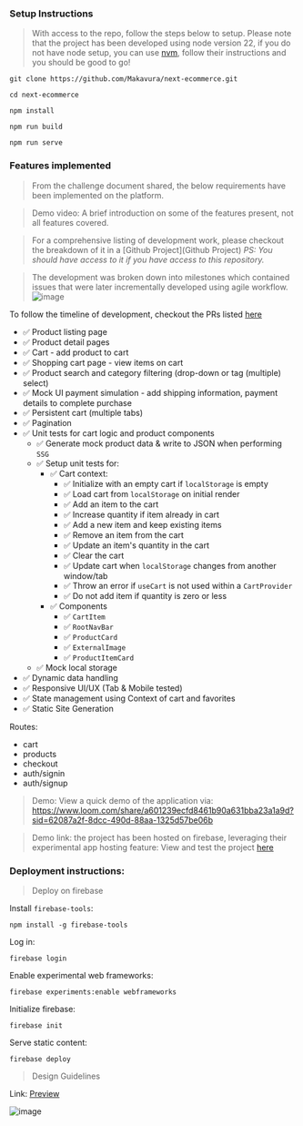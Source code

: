 ### Setup Instructions

> With access to the repo, follow the steps below to setup. Please note that the project has been developed using node version 22, if you do not have node setup, you can use [nvm](https://github.com/nvm-sh/nvm), follow their instructions and you should be good to go!

`git clone https://github.com/Makavura/next-ecommerce.git`

`cd next-ecommerce`

`npm install`

`npm run build`

`npm run serve`

### Features implemented
> From the challenge document shared, the below requirements have been implemented on the platform.

> Demo video: A brief introduction on some of the features present, not all features covered.

> For a comprehensive listing of development work, please checkout the breakdown of it in a [Github Project](Github Project) _PS: You should have access to it if you have access to this repository._

> The development was broken down into milestones which contained issues that were later incrementally developed using agile workflow.
![image](https://github.com/user-attachments/assets/689920fc-b674-4fd3-a872-6618ede65b47)

To follow the timeline of development, checkout the PRs listed [here](https://github.com/Makavura/next-ecommerce/pulls?q=is%3Apr+is%3Aclosed)

- ✅ Product listing page
- ✅ Product detail pages
- ✅ Cart - add product to cart
- ✅ Shopping cart page - view items on cart
- ✅ Product search and category filtering (drop-down or tag (multiple) select)
- ✅ Mock UI payment simulation - add shipping information, payment details to complete purchase
- ✅ Persistent cart (multiple tabs)
- ✅ Pagination
- ✅ Unit tests for cart logic and product components
    - ✅  Generate mock product data & write to JSON when performing `SSG`
    - ✅  Setup unit tests for:
        - ✅  Cart context: 
            - ✅  Initialize with an empty cart if `localStorage` is empty
            - ✅  Load cart from `localStorage` on initial render
            - ✅  Add an item to the cart 
            - ✅  Increase quantity if item already in cart
            - ✅  Add a new item and keep existing items 
            - ✅  Remove an item from the cart
            - ✅  Update an item's quantity in the cart
            - ✅  Clear the cart
            - ✅  Update cart when `localStorage` changes from another window/tab 
            - ✅  Throw an error if `useCart` is not used within a `CartProvider` 
            - ✅  Do not add item if quantity is zero or less
        - ✅  Components
            - ✅  `CartItem`
            - ✅  `RootNavBar`
            - ✅  `ProductCard`
            - ✅  `ExternalImage`
            - ✅  `ProductItemCard`
    - ✅  Mock local storage
- ✅ Dynamic data handling
- ✅ Responsive UI/UX (Tab & Mobile tested)
- ✅ State management using Context of cart and favorites
- ✅ Static Site Generation


Routes:
- cart
- products
- checkout
- auth/signin
- auth/signup


> Demo: View a quick demo of the application via: https://www.loom.com/share/a601239ecfd8461b90a631bba23a1a9d?sid=62087a2f-8dcc-490d-88aa-1325d57be06b


> Demo link: the project has been hosted on firebase, leveraging their experimental app hosting feature: View and test the project [here](https://next-ecommerce-mk.web.app/)


### Deployment instructions:

> Deploy on firebase

Install `firebase-tools`:

`npm install -g firebase-tools`

Log in:

`firebase login`

Enable experimental web frameworks:

`firebase experiments:enable webframeworks`

Initialize firebase:

`firebase init`

Serve static content:

`firebase deploy`


> Design Guidelines

Link: [Preview](https://www.figma.com/design/15YlX8v6Bfx0Q5vK4nuMN5/E-Commerce-StoreFront?node-id=0-1&p=f)

![image](https://github.com/user-attachments/assets/dd1dcbc7-2c47-4ea1-9520-600353b0455e)
